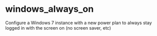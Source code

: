 # windows_always_on

Configure a Windows 7 instance with a new power plan to always stay logged in with the screen on (no screen saver, etc)
